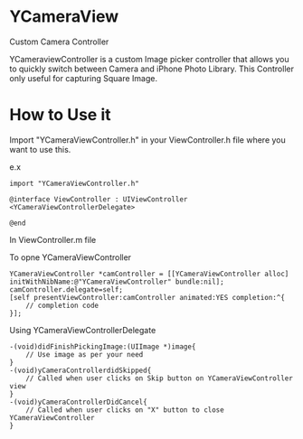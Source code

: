 YCameraView
===========

Custom Camera Controller

YCameraviewController is a custom Image picker controller that allows you to quickly switch between Camera and iPhone Photo Library.
This Controller only useful for capturing Square Image.

How to Use it
=============

Import "YCameraViewController.h" in your ViewController.h file where you want to use this.

e.x
```objc
import "YCameraViewController.h"

@interface ViewController : UIViewController <YCameraViewControllerDelegate>

@end
```
In ViewController.m file

To opne YCameraViewController
```objc
YCameraViewController *camController = [[YCameraViewController alloc] initWithNibName:@"YCameraViewController" bundle:nil];
camController.delegate=self;
[self presentViewController:camController animated:YES completion:^{
    // completion code
}];
```
Using YCameraViewControllerDelegate
```objc
-(void)didFinishPickingImage:(UIImage *)image{
    // Use image as per your need
}
-(void)yCameraControllerdidSkipped{
    // Called when user clicks on Skip button on YCameraViewController view
}
-(void)yCameraControllerDidCancel{
    // Called when user clicks on "X" button to close YCameraViewController
}
```
